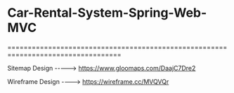 # Car-Rental-System-Spring-Web-MVC
==================================================================================

Sitemap Design -----> https://www.gloomaps.com/DaajC7Dre2

Wireframe Design ----> https://wireframe.cc/MVQVQr
